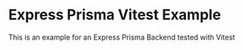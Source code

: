 # Express Prisma Vitest Example

This is an example for an Express Prisma Backend tested with Vitest
